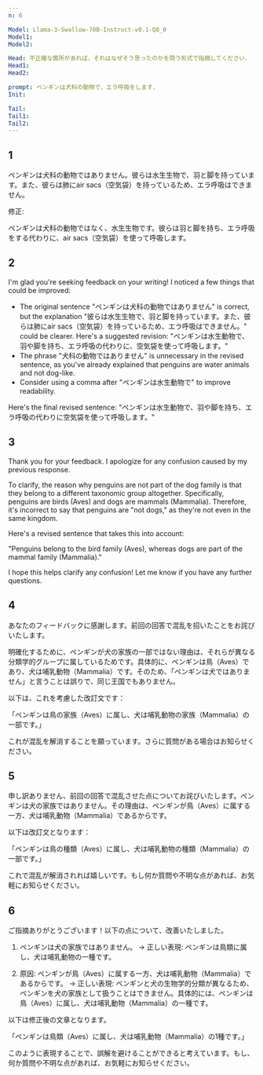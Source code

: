 ```yaml
---
n: 6

Model: Llama-3-Swallow-70B-Instruct-v0.1-Q8_0
Model1: 
Model2: 

Head: 不正確な箇所があれば，それはなぜそう思ったのかを問う形式で指摘してください．
Head1: 
Head2: 

prompt: ペンギンは犬科の動物で，エラ呼吸をします．
Init: 

Tail: 
Tail1: 
Tail2: 
---
```


## 1
ペンギンは犬科の動物ではありません。彼らは水生生物で、羽と脚を持っています。また、彼らは肺にair sacs（空気袋）を持っているため、エラ呼吸はできません。

修正:

ペンギンは犬科の動物ではなく、水生生物です。彼らは羽と脚を持ち、エラ呼吸をする代わりに、air sacs（空気袋）を使って呼吸します。
## 2
I'm glad you're seeking feedback on your writing! I noticed a few things that could be improved:

* The original sentence "ペンギンは犬科の動物ではありません" is correct, but the explanation "彼らは水生生物で、羽と脚を持っています。また、彼らは肺にair sacs（空気袋）を持っているため、エラ呼吸はできません。" could be clearer. Here's a suggested revision: "ペンギンは水生動物で、羽や脚を持ち、エラ呼吸の代わりに、空気袋を使って呼吸します。"
* The phrase "犬科の動物ではありません" is unnecessary in the revised sentence, as you've already explained that penguins are water animals and not dog-like.
* Consider using a comma after "ペンギンは水生動物で" to improve readability.

Here's the final revised sentence: "ペンギンは水生動物で、羽や脚を持ち、エラ呼吸の代わりに空気袋を使って呼吸します。"
## 3
Thank you for your feedback. I apologize for any confusion caused by my previous response.

To clarify, the reason why penguins are not part of the dog family is that they belong to a different taxonomic group altogether. Specifically, penguins are birds (Aves) and dogs are mammals (Mammalia). Therefore, it's incorrect to say that penguins are "not dogs," as they're not even in the same kingdom.

Here's a revised sentence that takes this into account:

"Penguins belong to the bird family (Aves), whereas dogs are part of the mammal family (Mammalia)."

I hope this helps clarify any confusion! Let me know if you have any further questions.
## 4
あなたのフィードバックに感謝します。前回の回答で混乱を招いたことをお詫びいたします。

明確化するために、ペンギンが犬の家族の一部ではない理由は、それらが異なる分類学的グループに属しているためです。具体的に、ペンギンは鳥（Aves）であり、犬は哺乳動物（Mammalia）です。そのため、「ペンギンは犬ではありません」と言うことは誤りで、同じ王国でもありません。

以下は、これを考慮した改訂文です：

「ペンギンは鳥の家族（Aves）に属し、犬は哺乳動物の家族（Mammalia）の一部です。」

これが混乱を解消することを願っています。さらに質問がある場合はお知らせください。
## 5
申し訳ありません、前回の回答で混乱させた点についてお詫びいたします。ペンギンは犬の家族ではありません。その理由は、ペンギンが鳥（Aves）に属する一方、犬は哺乳動物（Mammalia）であるからです。

以下は改訂文となります：

「ペンギンは鳥の種類（Aves）に属し、犬は哺乳動物の種類（Mammalia）の一部です。」

これで混乱が解消されれば嬉しいです。もし何か質問や不明な点があれば、お気軽にお知らせください。
## 6
ご指摘ありがとうございます！以下の点について、改善いたしました。

1. ペンギンは犬の家族ではありません。
→ 正しい表現: ペンギンは鳥類に属し、犬は哺乳動物の一種です。

2. 原因: ペンギンが鳥（Aves）に属する一方、犬は哺乳動物（Mammalia）であるからです。
→ 正しい表現: ペンギンと犬の生物学的分類が異なるため、ペンギンを犬の家族として扱うことはできません。具体的には、ペンギンは鳥（Aves）に属し、犬は哺乳動物（Mammalia）の一種です。

以下は修正後の文章となります。

「ペンギンは鳥類（Aves）に属し、犬は哺乳動物（Mammalia）の1種です。」

このように表現することで、誤解を避けることができると考えています。もし、何か質問や不明な点があれば、お気軽にお知らせください。
